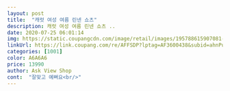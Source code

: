 ```yaml
---
layout: post 
title:  "캐럿 여성 여름 린넨 쇼츠" 
description: 캐럿 여성 여름 린넨 쇼츠 ..
date: 2020-07-25 06:01:14 
img: https://static.coupangcdn.com/image/retail/images/195788615907081-ee03e9dc-a8ed-455b-b709-072a3cfa8ec4.jpg 
linkUrl: https://link.coupang.com/re/AFFSDP?lptag=AF3600438&subid=ahnPublicAsk&pageKey=1762958178&itemId=3002429014&vendorItemId=70990664589&traceid=V0-113-4de832d3c00ee81e 
categories: [1001] 
color: A6A6A6 
price: 13990 
author: Ask View Shop 
cont:  "잘맞고 예뻐요<br/>" 
---
```

